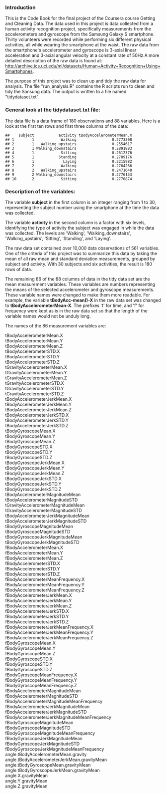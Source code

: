 ### Introduction

This is the Code Book for the final project of the Coursera course Getting and Cleaning Data. The data used in this project is data collected from a human activity recognition project, specifically measurements from the accelerometers and gyroscope from the Samsung Galaxy S smartphone. Thirty volunteers were recorded while performing six different physical activities, all while wearing the smartphone at the waist. The raw data from the smartphone's accelerometer and gyroscope is 3-axial linear acceleration and 3-axial angular velocity at a constant rate of 50Hz.A more detailed description of the raw data is found at: <http://archive.ics.uci.edu/ml/datasets/Human+Activity+Recognition+Using+Smartphones>.

The purpose of this project was to clean up and tidy the raw data for analysis. The file "run\_analysis.R" contains the R scripts run to clean and tidy the Sansung data. The output is written to a file named "tidydataset.txt".

### General look at the tidydataset.txt file:

The data file is a data frame of 180 observations and 88 variables. Here is a look at the first ten rows and first three columns of the data:

    ##    subject           activity tBodyAccelerometerMean.X
    ## 1        1            Walking                0.2773308
    ## 2        1   Walking_upstairs                0.2554617
    ## 3        1 Walking_downstairs                0.2891883
    ## 4        1            Sitting                0.2612376
    ## 5        1           Standing                0.2789176
    ## 6        1             Laying                0.2215982
    ## 7        2            Walking                0.2764266
    ## 8        2   Walking_upstairs                0.2471648
    ## 9        2 Walking_downstairs                0.2776153
    ## 10       2            Sitting                0.2770874

### Description of the variables:

The variable **subject** in the first column is an integer ranging from 1 to 30, representing the subject number using the smartphone at the time the data was collected.

The variable **activity** in the second column is a factor with six levels, identifying the type of activity the subject was engaged in while the data was collected. The levels are 'Walking', 'Walking\_downstairs', 'Walking\_upstairs', 'Sitting', 'Standing', and 'Laying'.

The raw data set contained over 10,000 data observations of 561 variables. One of the criteria of this project was to summarize this data by taking the mean of all raw mean and standard deviation measurements, grouped by subject and activity. With 30 subjects and six activities, the result is 180 rows of data.

The remaining 86 of the 88 columns of data in the tidy data set are the mean measurement variables. These variables are numbers representing the means of the selected accelerometer and gyroscope measurements. These variable names were changed to make them more readable. For example, the variable **tBodyAcc-mean()-X** in the raw data set was changed to **tBodyAccelerometerMean-X**. The prefixes 't' for time, and 'f' for frequency were kept as is in the raw data set so that the length of the variable names would not be unduly long.

The names of the 86 measurement variables are:

tBodyAccelerometerMean.X  
tBodyAccelerometerMean.Y  
tBodyAccelerometerMean.Z  
tBodyAccelerometerSTD.X  
tBodyAccelerometerSTD.Y  
tBodyAccelerometerSTD.Z  
tGravityAccelerometerMean.X  
tGravityAccelerometerMean.Y  
tGravityAccelerometerMean.Z  
tGravityAccelerometerSTD.X  
tGravityAccelerometerSTD.Y  
tGravityAccelerometerSTD.Z  
tBodyAccelerometerJerkMean.X  
tBodyAccelerometerJerkMean.Y  
tBodyAccelerometerJerkMean.Z  
tBodyAccelerometerJerkSTD.X  
tBodyAccelerometerJerkSTD.Y  
tBodyAccelerometerJerkSTD.Z  
tBodyGyroscopeMean.X  
tBodyGyroscopeMean.Y  
tBodyGyroscopeMean.Z  
tBodyGyroscopeSTD.X  
tBodyGyroscopeSTD.Y  
tBodyGyroscopeSTD.Z  
tBodyGyroscopeJerkMean.X  
tBodyGyroscopeJerkMean.Y  
tBodyGyroscopeJerkMean.Z  
tBodyGyroscopeJerkSTD.X  
tBodyGyroscopeJerkSTD.Y  
tBodyGyroscopeJerkSTD.Z  
tBodyAccelerometerMagnitudeMean  
tBodyAccelerometerMagnitudeSTD  
tGravityAccelerometerMagnitudeMean  
tGravityAccelerometerMagnitudeSTD  
tBodyAccelerometerJerkMagnitudeMean  
tBodyAccelerometerJerkMagnitudeSTD  
tBodyGyroscopeMagnitudeMean  
tBodyGyroscopeMagnitudeSTD  
tBodyGyroscopeJerkMagnitudeMean  
tBodyGyroscopeJerkMagnitudeSTD  
fBodyAccelerometerMean.X  
fBodyAccelerometerMean.Y  
fBodyAccelerometerMean.Z  
fBodyAccelerometerSTD.X  
fBodyAccelerometerSTD.Y  
fBodyAccelerometerSTD.Z  
fBodyAccelerometerMeanFrequency.X  
fBodyAccelerometerMeanFrequency.Y  
fBodyAccelerometerMeanFrequency.Z  
fBodyAccelerometerJerkMean.X  
fBodyAccelerometerJerkMean.Y  
fBodyAccelerometerJerkMean.Z  
fBodyAccelerometerJerkSTD.X  
fBodyAccelerometerJerkSTD.Y  
fBodyAccelerometerJerkSTD.Z  
fBodyAccelerometerJerkMeanFrequency.X  
fBodyAccelerometerJerkMeanFrequency.Y  
fBodyAccelerometerJerkMeanFrequency.Z  
fBodyGyroscopeMean.X  
fBodyGyroscopeMean.Y  
fBodyGyroscopeMean.Z  
fBodyGyroscopeSTD.X  
fBodyGyroscopeSTD.Y  
fBodyGyroscopeSTD.Z  
fBodyGyroscopeMeanFrequency.X  
fBodyGyroscopeMeanFrequency.Y  
fBodyGyroscopeMeanFrequency.Z  
fBodyAccelerometerMagnitudeMean  
fBodyAccelerometerMagnitudeSTD  
fBodyAccelerometerMagnitudeMeanFrequency  
fBodyAccelerometerJerkMagnitudeMean  
fBodyAccelerometerJerkMagnitudeSTD  
fBodyAccelerometerJerkMagnitudeMeanFrequency  
fBodyGyroscopeMagnitudeMean  
fBodyGyroscopeMagnitudeSTD  
fBodyGyroscopeMagnitudeMeanFrequency  
fBodyGyroscopeJerkMagnitudeMean  
fBodyGyroscopeJerkMagnitudeSTD  
fBodyGyroscopeJerkMagnitudeMeanFrequency  
angle.tBodyAccelerometerMean.gravity  
angle.tBodyAccelerometerJerkMean.gravityMean  
angle.tBodyGyroscopeMean.gravityMean  
angle.tBodyGyroscopeJerkMean.gravityMean  
angle.X.gravityMean  
angle.Y.gravityMean  
angle.Z.gravityMean  
